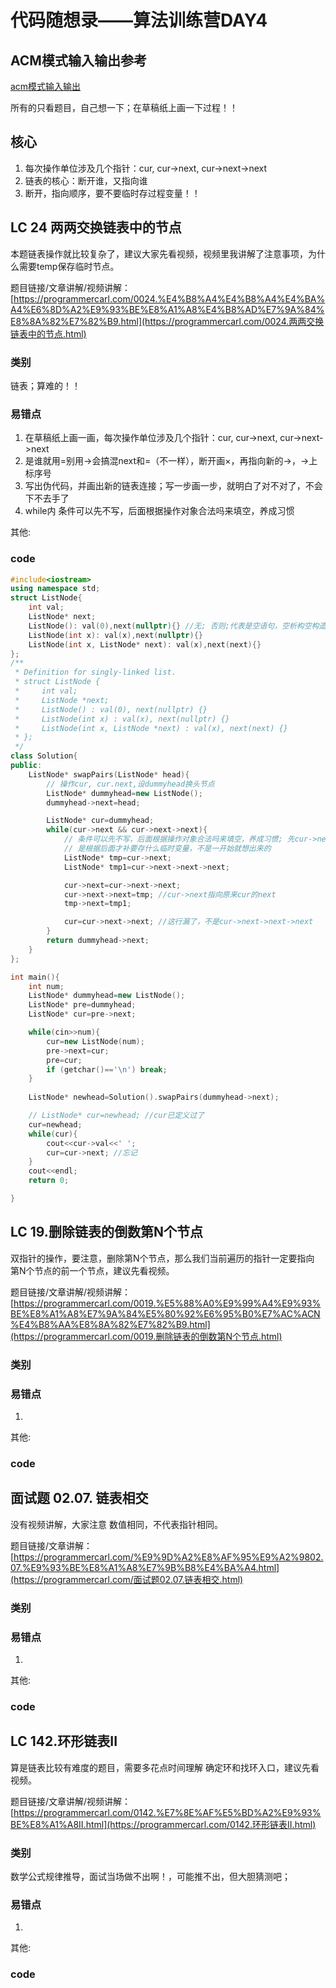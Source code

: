 # 代码随想录——算法训练营DAY4
## ACM模式输入输出参考
[acm模式输入输出](https://blog.csdn.net/qq_46046431/article/details/129266738?ops_request_misc=%257B%2522request%255Fid%2522%253A%2522170488815716800197032506%2522%252C%2522scm%2522%253A%252220140713.130102334.pc%255Fall.%2522%257D&request_id=170488815716800197032506&biz_id=0&utm_medium=distribute.pc_search_result.none-task-blog-2~all~first_rank_ecpm_v1~rank_v31_ecpm-2-129266738-null-null.142%5Ev99%5Epc_search_result_base6&utm_term=acm%E6%A8%A1%E5%BC%8F%E8%AF%BB%E5%85%A5vector&spm=1018.2226.3001.4187)



所有的只看题目，自己想一下；在草稿纸上画一下过程！！

## 核心

1. 每次操作单位涉及几个指针：cur, cur->next, cur->next->next
2. 链表的核心：断开谁，又指向谁
3. 断开，指向顺序，要不要临时存过程变量！！

## LC 24 两两交换链表中的节点

本题链表操作就比较复杂了，建议大家先看视频，视频里我讲解了注意事项，为什么需要temp保存临时节点。

题目链接/文章讲解/视频讲解： [https://programmercarl.com/0024.%E4%B8%A4%E4%B8%A4%E4%BA%A4%E6%8D%A2%E9%93%BE%E8%A1%A8%E4%B8%AD%E7%9A%84%E8%8A%82%E7%82%B9.html](https://programmercarl.com/0024.两两交换链表中的节点.html)

### 类别

链表；算难的！！

### 易错点

1. 在草稿纸上画一画，每次操作单位涉及几个指针：cur, cur->next, cur->next->next
1. 是谁就用=别用→会搞混next和=（不一样），断开画×，再指向新的→，→上标序号
1. 写出伪代码，并画出新的链表连接；写一步画一步，就明白了对不对了，不会下不去手了
1. while内 条件可以先不写，后面根据操作对象合法吗来填空，养成习惯

其他:

### code

```cpp
#include<iostream>
using namespace std;
struct ListNode{
    int val;
    ListNode* next;
    ListNode(): val(0),next(nullptr){} //无; 否则;代表是空语句，空析构空构造
    ListNode(int x): val(x),next(nullptr){}
    ListNode(int x, ListNode* next): val(x),next(next){}
};
/**
 * Definition for singly-linked list.
 * struct ListNode {
 *     int val;
 *     ListNode *next;
 *     ListNode() : val(0), next(nullptr) {}
 *     ListNode(int x) : val(x), next(nullptr) {}
 *     ListNode(int x, ListNode *next) : val(x), next(next) {}
 * };
 */
class Solution{
public:
    ListNode* swapPairs(ListNode* head){
        // 操作cur, cur.next,设dummyhead换头节点
        ListNode* dummyhead=new ListNode();
        dummyhead->next=head;

        ListNode* cur=dummyhead;
        while(cur->next && cur->next->next){
            // 条件可以先不写，后面根据操作对象合法吗来填空，养成习惯; 先cur->next
            // 是根据后面才补要存什么临时变量，不是一开始就想出来的
            ListNode* tmp=cur->next;
            ListNode* tmp1=cur->next->next->next;

            cur->next=cur->next->next;
            cur->next->next=tmp; //cur->next指向原来cur的next
            tmp->next=tmp1;

            cur=cur->next->next; //这行漏了，不是cur->next->next->next
        }
        return dummyhead->next;
    } 
};

int main(){
    int num;
    ListNode* dummyhead=new ListNode();
    ListNode* pre=dummyhead;
    ListNode* cur=pre->next;

    while(cin>>num){
        cur=new ListNode(num);
        pre->next=cur;
        pre=cur;
        if (getchar()=='\n') break;
    }
    
    ListNode* newhead=Solution().swapPairs(dummyhead->next);

    // ListNode* cur=newhead; //cur已定义过了
    cur=newhead;
    while(cur){
        cout<<cur->val<<' ';
        cur=cur->next; //忘记
    }
    cout<<endl;
    return 0;

}
```



## LC 19.删除链表的倒数第N个节点

双指针的操作，要注意，删除第N个节点，那么我们当前遍历的指针一定要指向 第N个节点的前一个节点，建议先看视频。

题目链接/文章讲解/视频讲解：[https://programmercarl.com/0019.%E5%88%A0%E9%99%A4%E9%93%BE%E8%A1%A8%E7%9A%84%E5%80%92%E6%95%B0%E7%AC%ACN%E4%B8%AA%E8%8A%82%E7%82%B9.html](https://programmercarl.com/0019.删除链表的倒数第N个节点.html)

### 类别



### 易错点

1. 

其他:

### code

## 面试题 02.07. 链表相交

没有视频讲解，大家注意 数值相同，不代表指针相同。

题目链接/文章讲解：[https://programmercarl.com/%E9%9D%A2%E8%AF%95%E9%A2%9802.07.%E9%93%BE%E8%A1%A8%E7%9B%B8%E4%BA%A4.html](https://programmercarl.com/面试题02.07.链表相交.html)

### 类别



### 易错点

1. 

其他:

### code

## LC 142.环形链表II 

算是链表比较有难度的题目，需要多花点时间理解 确定环和找环入口，建议先看视频。

题目链接/文章讲解/视频讲解：[https://programmercarl.com/0142.%E7%8E%AF%E5%BD%A2%E9%93%BE%E8%A1%A8II.html](https://programmercarl.com/0142.环形链表II.html)

### 类别

数学公式规律推导，面试当场做不出啊！，可能推不出，但大胆猜测吧；

### 易错点

1. 

其他:

### code
